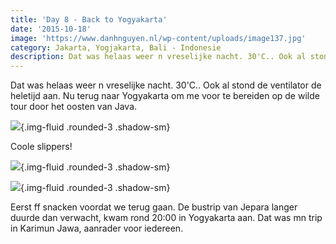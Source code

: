 ```yaml
---
title: 'Day 8 - Back to Yogyakarta'
date: '2015-10-18'
image: 'https://www.danhnguyen.nl/wp-content/uploads/image137.jpg'
category: Jakarta, Yogjakarta, Bali - Indonesie
description: Dat was helaas weer n vreselijke nacht. 30'C.. Ook al stond de ventilator de heletijd aan. Nu terug naar Yogyakarta...
---
```


Dat was helaas weer n vreselijke nacht. 30'C.. Ook al stond de ventilator de heletijd aan. Nu terug naar Yogyakarta om me voor te bereiden op de wilde tour door het oosten van Java.

![](https://www.danhnguyen.nl/wp-content/uploads/image114-1024x576.jpg){.img-fluid .rounded-3 .shadow-sm}

Coole slippers!

![](https://www.danhnguyen.nl/wp-content/uploads/image116-1024x576.jpg){.img-fluid .rounded-3 .shadow-sm}

![](https://www.danhnguyen.nl/wp-content/uploads/image118-1024x576.jpg){.img-fluid .rounded-3 .shadow-sm}

Eerst ff snacken voordat we terug gaan.
De bustrip van Jepara langer duurde dan verwacht, kwam rond 20:00 in Yogyakarta aan. Dat was mn trip in Karimun Jawa, aanrader voor iedereen.
